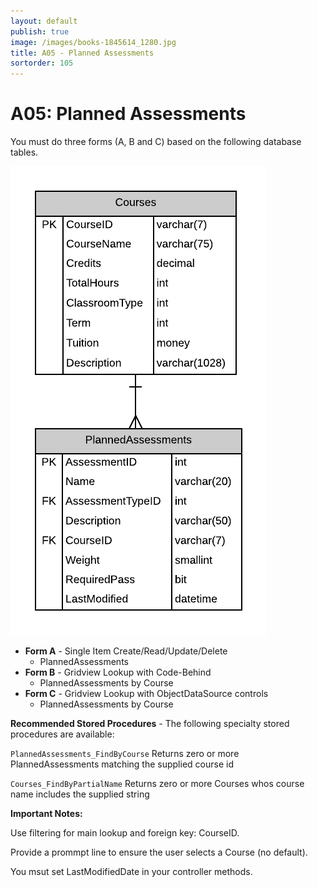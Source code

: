 ```yaml
---
layout: default
publish: true
image: /images/books-1845614_1280.jpg
title: A05 - Planned Assessments
sortorder: 105
---
```

# A05: Planned Assessments

You must do three forms (A, B and C) based on the following database tables.

![](A05.png)

- **Form A** - Single Item Create/Read/Update/Delete
  - PlannedAssessments
- **Form B** - Gridview Lookup with Code-Behind
  - PlannedAssessments by Course 
- **Form C** - Gridview Lookup with ObjectDataSource controls
  - PlannedAssessments by Course 

**Recommended Stored Procedures** - The following specialty stored procedures are available:

`PlannedAssessments_FindByCourse` Returns zero or more PlannedAssessments matching the supplied course id

`Courses_FindByPartialName` Returns zero or more Courses whos course name includes the supplied string

**Important Notes:** 

Use filtering for main lookup and foreign key: CourseID.

Provide a prommpt line to ensure the user selects a Course (no default).

You msut set LastModifiedDate in your controller methods.
